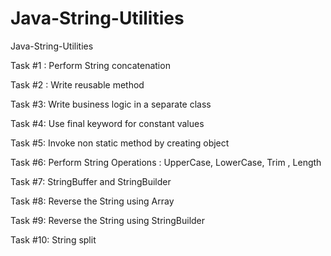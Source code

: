 # Java-String-Utilities
Java-String-Utilities


Task #1 : Perform String concatenation

Task #2 : Write reusable method

Task #3: Write business logic in a separate class

Task #4: Use final keyword for constant values

Task #5: Invoke non static method by creating object

Task #6: Perform String Operations : UpperCase, LowerCase, Trim , Length

Task #7: StringBuffer and StringBuilder

Task #8: Reverse the String using Array

Task #9: Reverse the String using StringBuilder

Task #10: String split
